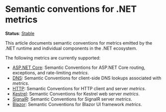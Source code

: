 <!--- Hugo front matter used to generate the website version of this page:
linkTitle: .NET
--->

# Semantic conventions for .NET metrics

**Status**: [Stable][DocumentStatus]

This article documents semantic conventions for metrics emitted by the .NET runtime and individual components in the .NET ecosystem.

The following metrics are currently supported:

* [ASP.NET Core](dotnet-aspnetcore-metrics.md): Semantic Conventions for ASP.NET Core routing, exceptions, and rate-limiting *metrics*.
* [DNS](dotnet-dns-metrics.md): Semantic Conventions for client-side DNS lookups associated with *metrics*.
* [HTTP](dotnet-http-metrics.md): Semantic Conventions for HTTP client and server *metrics*.
* [Kestrel](dotnet-kestrel-metrics.md): Semantic Conventions for Kestrel web server *metrics*.
* [SignalR](dotnet-signalr-metrics.md): Semantic Conventions for SignalR server *metrics*.
* [Blazor](dotnet-blazor-metrics.md): Semantic Conventions for Blazor UI framework *metrics*.

[DocumentStatus]: https://opentelemetry.io/docs/specs/otel/document-status

